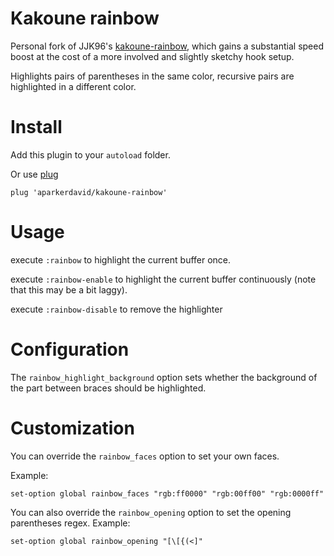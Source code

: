 # Kakoune rainbow

Personal fork of JJK96's [kakoune-rainbow](https://github.com/JJK96/kakoune-rainbow), which gains a substantial speed boost at the cost of a more involved and slightly sketchy hook setup.

Highlights pairs of parentheses in the same color, recursive pairs are highlighted in a different color.

# Install

Add this plugin to your `autoload` folder.

Or use [plug](https://github.com/andreyorst/plug.kak)
```
plug 'aparkerdavid/kakoune-rainbow'
```

# Usage

execute `:rainbow` to highlight the current buffer once.

execute `:rainbow-enable` to highlight the current buffer continuously (note that this may be a bit laggy).

execute `:rainbow-disable` to remove the highlighter

# Configuration

The `rainbow_highlight_background` option sets whether the background of the part between braces should be highlighted.

# Customization

You can override the `rainbow_faces` option to set your own faces.

Example:
```
set-option global rainbow_faces "rgb:ff0000" "rgb:00ff00" "rgb:0000ff"
```

You can also override the `rainbow_opening` option to set the opening parentheses regex.
Example:
```
set-option global rainbow_opening "[\[{(<]"
```
